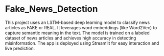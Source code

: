 # Fake_News_Detection
This project uses an LSTM-based deep learning model to classify news articles as FAKE or REAL. It leverages word embeddings (like Word2Vec) to capture semantic meaning in the text. The model is trained on a labeled dataset of news articles and achieves high accuracy in detecting misinformation. The app is deployed using Streamlit for easy interaction and live prediction.

